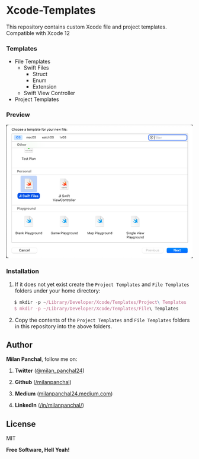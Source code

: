 # Xcode-Templates
This repository contains custom Xcode file and project templates. Compatible with Xcode 12

### Templates

* File Templates
  * Swift Files
    * Struct
    * Enum
    * Extension
  * Swift View Controller
* Project Templates



### Preview

![](/Resource/File_Templates.png "File Templates")


### Installation

1. If it does not yet exist create the `Project Templates` and `File Templates` folders under your home directory:

 ```typescript
    $ mkdir -p ~/Library/Developer/Xcode/Templates/Project\ Templates
    $ mkdir -p ~/Library/Developer/Xcode/Templates/File\ Templates
 ```

   

2. Copy the contents of the `Project Templates` and `File Templates` folders in this repository into the above folders.


## Author

**Milan Panchal**, follow me on:

1. **Twitter** ([@milan_panchal24](https://twitter.com/milan_panchal24))

2. **Github** ([/milanpanchal](https://github.com/milanpanchal/))

3. **Medium** ([milanpanchal24.medium.com](https://milanpanchal24.medium.com))

4. **LinkedIn** ([/in/milanpanchal/](https://www.linkedin.com/in/milanpanchal/))


License
----

MIT


**Free Software, Hell Yeah!**